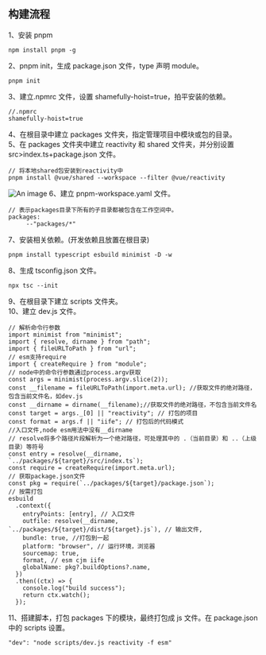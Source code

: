 ## 构建流程

1、安装 pnpm<br>

```
npm install pnpm -g
```

2、pnpm init，生成 package.json 文件，type 声明 module。<br>

```
pnpm init

```

3、建立.npmrc 文件，设置 shamefully-hoist=true，拍平安装的依赖。<br>

```
//.npmrc
shamefully-hoist=true

```

4、在根目录中建立 packages 文件夹，指定管理项目中模块或包的目录。<br>
5、在 packages 文件夹中建立 reactivity 和 shared 文件夹，并分别设置 src>index.ts+package.json 文件。<br>

```
// 将本地shared包安装到reactivity中
pnpm install @vue/shared --workspace --filter @vue/reactivity
```

![An image](/blog-vue3-m-p-s-p.png)
6、建立 pnpm-workspace.yaml 文件。<br>

```
// 表示packages目录下所有的子目录都被包含在工作空间中。
packages:
     --"packages/*"
```

7、安装相关依赖。(开发依赖且放置在根目录)<br>

```
pnpm install typescript esbuild minimist -D -w
```

8、生成 tsconfig.json 文件。<br>

```
npx tsc --init
```

9、在根目录下建立 scripts 文件夹。<br>
10、建立 dev.js 文件。<br>

```
// 解析命令行参数
import minimist from "minimist";
import { resolve, dirname } from "path";
import { fileURLToPath } from "url";
// esm支持require
import { createRequire } from "module";
// node中的命令行参数通过process.argv获取
const args = minimist(process.argv.slice(2));
const __filename = fileURLToPath(import.meta.url); //获取文件的绝对路径，包含当前文件名，如dev.js
const __dirname = dirname(__filename);//获取文件的绝对路径，不包含当前文件名
const target = args._[0] || "reactivity"; // 打包的项目
const format = args.f || "iife"; // 打包后的代码模式
//入口文件,node esm用法中没有__dirname
// resolve将多个路径片段解析为一个绝对路径，可处理其中的 .（当前目录）和 ..（上级目录）等符号
const entry = resolve(__dirname, `../packages/${target}/src/index.ts`);
const require = createRequire(import.meta.url);
// 获取package.json文件
const pkg = require(`../packages/${target}/package.json`);
// 按需打包
esbuild
  .context({
    entryPoints: [entry], // 入口文件
    outfile: resolve(__dirname, `../packages/${target}/dist/${target}.js`), // 输出文件,
    bundle: true, //打包到一起
    platform: "browser", // 运行环境，浏览器
    sourcemap: true,
    format, // esm cjm iife
    globalName: pkg?.buildOptions?.name,
  })
  .then((ctx) => {
    console.log("build success");
    return ctx.watch();
  });
```

11、搭建脚本，打包 packages 下的模块，最终打包成 js 文件。在 package.json 中的 scripts 设置。<br>

```
"dev": "node scripts/dev.js reactivity -f esm"
```
